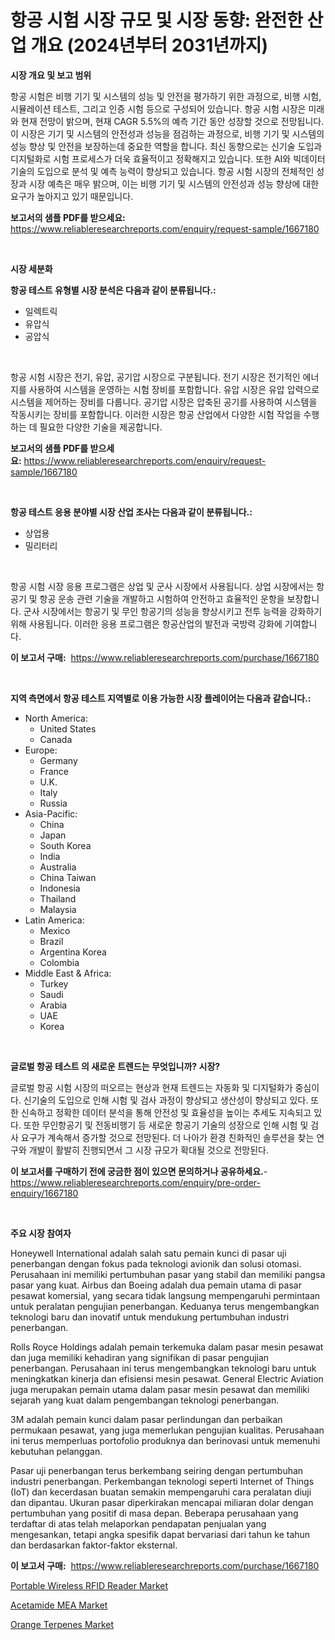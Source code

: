 <p><h1>항공 시험 시장 규모 및 시장 동향: 완전한 산업 개요 (2024년부터 2031년까지)</h1></p><p><strong>시장 개요 및 보고 범위</strong></p>
<p><p>항공 시험은 비행 기기 및 시스템의 성능 및 안전을 평가하기 위한 과정으로, 비행 시험, 시뮬레이션 테스트, 그리고 인증 시험 등으로 구성되어 있습니다. 항공 시험 시장은 미래와 현재 전망이 밝으며, 현재 CAGR 5.5%의 예측 기간 동안 성장할 것으로 전망됩니다. 이 시장은 기기 및 시스템의 안전성과 성능을 점검하는 과정으로, 비행 기기 및 시스템의 성능 향상 및 안전을 보장하는데 중요한 역할을 합니다. 최신 동향으로는 신기술 도입과 디지털화로 시험 프로세스가 더욱 효율적이고 정확해지고 있습니다. 또한 AI와 빅데이터 기술의 도입으로 분석 및 예측 능력이 향상되고 있습니다. 항공 시험 시장의 전체적인 성장과 시장 예측은 매우 밝으며, 이는 비행 기기 및 시스템의 안전성과 성능 향상에 대한 요구가 높아지고 있기 때문입니다.</p></p>
<p><strong>보고서의 샘플 PDF를 받으세요:</strong> <a href="https://www.reliableresearchreports.com/enquiry/request-sample/1667180">https://www.reliableresearchreports.com/enquiry/request-sample/1667180</a></p>
<p>&nbsp;</p>
<p><strong>시장 세분화</strong></p>
<p><strong>항공 테스트 유형별 시장 분석은 다음과 같이 분류됩니다.:</strong></p>
<p><ul><li>일렉트릭</li><li>유압식</li><li>공압식</li></ul></p>
<p>&nbsp;</p>
<p><p>항공 시험 시장은 전기, 유압, 공기압 시장으로 구분됩니다. 전기 시장은 전기적인 에너지를 사용하여 시스템을 운영하는 시험 장비를 포함합니다. 유압 시장은 유압 압력으로 시스템을 제어하는 장비를 다룹니다. 공기압 시장은 압축된 공기를 사용하여 시스템을 작동시키는 장비를 포함합니다. 이러한 시장은 항공 산업에서 다양한 시험 작업을 수행하는 데 필요한 다양한 기술을 제공합니다.</p></p>
<p><strong>보고서의 샘플 PDF를 받으세요:</strong>&nbsp;<a href="https://www.reliableresearchreports.com/enquiry/request-sample/1667180">https://www.reliableresearchreports.com/enquiry/request-sample/1667180</a></p>
<p>&nbsp;</p>
<p><strong> 항공 테스트 응용 분야별 시장 산업 조사는 다음과 같이 분류됩니다.:</strong></p>
<p><ul><li>상업용</li><li>밀리터리</li></ul></p>
<p>&nbsp;</p>
<p><p>항공 시험 시장 응용 프로그램은 상업 및 군사 시장에서 사용됩니다. 상업 시장에서는 항공기 및 항공 운송 관련 기술을 개발하고 시험하여 안전하고 효율적인 운항을 보장합니다. 군사 시장에서는 항공기 및 무인 항공기의 성능을 향상시키고 전투 능력을 강화하기 위해 사용됩니다. 이러한 응용 프로그램은 항공산업의 발전과 국방력 강화에 기여합니다.</p></p>
<p><strong>이 보고서 구매:</strong>&nbsp; <a href="https://www.reliableresearchreports.com/purchase/1667180">https://www.reliableresearchreports.com/purchase/1667180</a></p>
<p>&nbsp;</p>
<p><strong>지역 측면에서 항공 테스트 지역별로 이용 가능한 시장 플레이어는 다음과 같습니다.:</strong></p>
<p><ul>
    <li>
        North America:
        <ul>
            <li>United States</li>
            <li>Canada</li>
        </ul>
    </li>
    <li>
        Europe:
        <ul>
            <li>Germany</li>
            <li>France</li>
            <li>U.K.</li>
            <li>Italy</li>
            <li>Russia</li>
        </ul>
    </li>
    <li>
        Asia-Pacific:
        <ul>
            <li>China</li>
            <li>Japan</li>
            <li>South Korea</li>
            <li>India</li>
            <li>Australia</li>
            <li>China Taiwan</li>
            <li>Indonesia</li>
            <li>Thailand</li>
            <li>Malaysia</li>
        </ul>
    </li>
    <li>
        Latin America:
        <ul>
            <li>Mexico</li>
            <li>Brazil</li>
            <li>Argentina Korea</li>
            <li>Colombia</li>
        </ul>
    </li>
    <li>
        Middle East & Africa:
        <ul>
            <li>Turkey</li>
            <li>Saudi</li>
            <li>Arabia</li>
            <li>UAE</li>
            <li>Korea</li>
        </ul>
    </li>
    </ul></p>
<p>&nbsp;</p>
<p><strong>글로벌 항공 테스트 의 새로운 트렌드는 무엇입니까? 시장?</strong></p>
<p><p>글로벌 항공 시험 시장의 떠오르는 현상과 현재 트렌드는 자동화 및 디지털화가 중심이다. 신기술의 도입으로 인해 시험 및 검사 과정이 향상되고 생산성이 향상되고 있다. 또한 신속하고 정확한 데이터 분석을 통해 안전성 및 효율성을 높이는 추세도 지속되고 있다. 또한 무인항공기 및 전동비행기 등 새로운 항공기 기술의 성장으로 인해 시험 및 검사 요구가 계속해서 증가할 것으로 전망된다. 더 나아가 환경 친화적인 솔루션을 찾는 연구와 개발이 활발히 진행되면서 그 시장 규모가 확대될 것으로 전망된다.</p></p>
<p><strong>이 보고서를 구매하기 전에 궁금한 점이 있으면 문의하거나 공유하세요.</strong>- <a href="https://www.reliableresearchreports.com/enquiry/pre-order-enquiry/1667180">https://www.reliableresearchreports.com/enquiry/pre-order-enquiry/1667180</a></p>
<p>&nbsp;</p>
<p><strong>주요 시장 참여자</strong></p>
<p><p>Honeywell International adalah salah satu pemain kunci di pasar uji penerbangan dengan fokus pada teknologi avionik dan solusi otomasi. Perusahaan ini memiliki pertumbuhan pasar yang stabil dan memiliki pangsa pasar yang kuat. Airbus dan Boeing adalah dua pemain utama di pasar pesawat komersial, yang secara tidak langsung mempengaruhi permintaan untuk peralatan pengujian penerbangan. Keduanya terus mengembangkan teknologi baru dan inovatif untuk mendukung pertumbuhan industri penerbangan.</p><p>Rolls Royce Holdings adalah pemain terkemuka dalam pasar mesin pesawat dan juga memiliki kehadiran yang signifikan di pasar pengujian penerbangan. Perusahaan ini terus mengembangkan teknologi baru untuk meningkatkan kinerja dan efisiensi mesin pesawat. General Electric Aviation juga merupakan pemain utama dalam pasar mesin pesawat dan memiliki sejarah yang kuat dalam pengembangan teknologi penerbangan.</p><p>3M adalah pemain kunci dalam pasar perlindungan dan perbaikan permukaan pesawat, yang juga memerlukan pengujian kualitas. Perusahaan ini terus memperluas portofolio produknya dan berinovasi untuk memenuhi kebutuhan pelanggan.</p><p>Pasar uji penerbangan terus berkembang seiring dengan pertumbuhan industri penerbangan. Perkembangan teknologi seperti Internet of Things (IoT) dan kecerdasan buatan semakin mempengaruhi cara peralatan diuji dan dipantau. Ukuran pasar diperkirakan mencapai miliaran dolar dengan pertumbuhan yang positif di masa depan. Beberapa perusahaan yang terdaftar di atas telah melaporkan pendapatan penjualan yang mengesankan, tetapi angka spesifik dapat bervariasi dari tahun ke tahun dan berdasarkan faktor-faktor eksternal.</p></p>
<p><strong>이 보고서 구매:</strong>&nbsp;&nbsp;<a href="https://www.reliableresearchreports.com/purchase/1667180">https://www.reliableresearchreports.com/purchase/1667180</a></p>
<p><p><a href="https://github.com/singletonthaxterkelliehr2df/Market-Research-Report-List-1/blob/main/portable-wireless-rfid-reader-market.md">Portable Wireless RFID Reader Market</a></p><p><a href="https://gentle-editor-9db.notion.site/Acetamide-MEA-Market-Size-Evaluating-its-Market-Trends-Growth-and-Projections-2024-2031-fd73ab377df74a92951838491e63c026">Acetamide MEA Market</a></p><p><a href="https://frill-swim-3cd.notion.site/Global-Orange-Terpenes-Market-by-Types-Applications-and-Major-Players-with-Regional-Growth-Rate-A-44754b24039944d89ad70f4091215fbd">Orange Terpenes Market</a></p></p>
